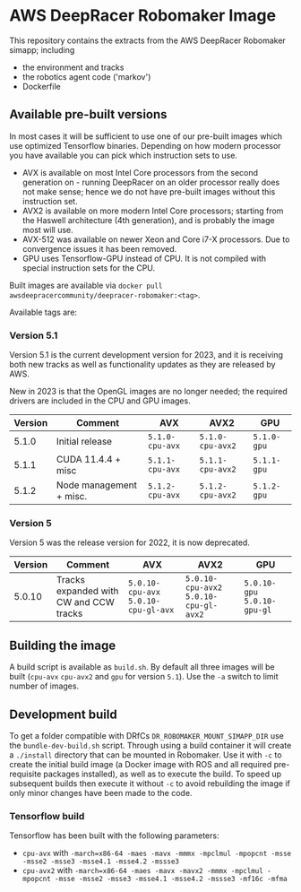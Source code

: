 # AWS DeepRacer Robomaker Image
This repository contains the extracts from the AWS DeepRacer Robomaker simapp; including
* the environment and tracks
* the robotics agent code ('markov')
* Dockerfile

## Available pre-built versions

In most cases it will be sufficient to use one of our pre-built images which use optimized Tensorflow binaries. Depending on how modern processor you have available you can pick which instruction sets to use.
* AVX is available on most Intel Core processors from the second generation on - running DeepRacer on an older processor really does not make sense; hence we do not have pre-built images without this instruction set.
* AVX2 is available on more modern Intel Core processors; starting from the Haswell architecture (4th generation), and is probably the image most will use.
* AVX-512 was available on newer Xeon and Core i7-X processors. Due to convergence issues it has been removed.
* GPU uses Tensorflow-GPU instead of CPU. It is not compiled with special instruction sets for the CPU.

Built images are available via `docker pull awsdeepracercommunity/deepracer-robomaker:<tag>`. 

Available tags are:

### Version 5.1

Version 5.1 is the current development version for 2023, and it is receiving both new tracks as well as functionality updates as they are released by AWS.

New in 2023 is that the OpenGL images are no longer needed; the required drivers are included in the CPU and GPU images.

| Version  | Comment         | AVX      | AVX2     | GPU      |
| -------- | -------------- | -------- | -------- | -------- | 
| 5.1.0       | Initial release  |  `5.1.0-cpu-avx` | `5.1.0-cpu-avx2` | `5.1.0-gpu` |
| 5.1.1       | CUDA 11.4.4 + misc  |  `5.1.1-cpu-avx` | `5.1.1-cpu-avx2` | `5.1.1-gpu` |
| 5.1.2       | Node management + misc. |  `5.1.2-cpu-avx` | `5.1.2-cpu-avx2` | `5.1.2-gpu` |

### Version 5

Version 5 was the release version for 2022, it is now deprecated.

| Version  | Comment         | AVX      | AVX2     | GPU      |
| -------- | -------------- | -------- | -------- | -------- | 
| 5.0.10     | Tracks expanded with CW and CCW tracks  |  `5.0.10-cpu-avx` `5.0.10-cpu-gl-avx`  | `5.0.10-cpu-avx2` `5.0.10-cpu-gl-avx2` | `5.0.10-gpu` `5.0.10-gpu-gl` |

## Building the image

A build script is available as `build.sh`. By default all three images will be built (`cpu-avx` `cpu-avx2` and `gpu` for version `5.1`). Use the `-a` switch to limit number of images.

## Development build

To get a folder compatible with DRfCs `DR_ROBOMAKER_MOUNT_SIMAPP_DIR` use the `bundle-dev-build.sh` script. Through using a build container it will create a `./install` directory that can be mounted in Robomaker. Use it with `-c` to create the initial build image (a Docker image with ROS and all required pre-requisite packages installed), as well as to execute the build. To speed up subsequent builds then execute it without `-c` to avoid rebuilding the image if only minor changes have been made to the code.

### Tensorflow build

Tensorflow has been built with the following parameters:
* `cpu-avx` with `-march=x86-64 -maes -mavx -mmmx -mpclmul -mpopcnt -msse -msse2 -msse3 -msse4.1 -msse4.2 -mssse3`
* `cpu-avx2` with `-march=x86-64 -maes -mavx -mavx2 -mmmx -mpclmul -mpopcnt -msse -msse2 -msse3 -msse4.1 -msse4.2 -mssse3 -mf16c -mfma`
